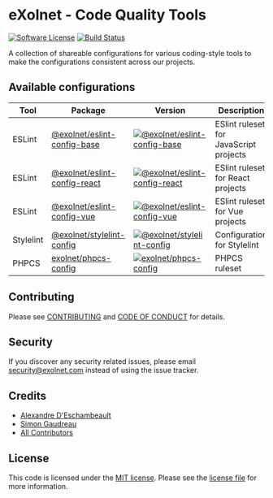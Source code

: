 # eXolnet - Code Quality Tools

[![Software License](https://img.shields.io/badge/license-MIT-8469ad.svg?style=flat-square)](LICENSE.md)
[![Build Status](https://img.shields.io/travis/eXolnet/code-quality-tools/master.svg?style=flat-square)](https://travis-ci.org/eXolnet/code-quality-tools)

A collection of shareable configurations for various coding-style tools to make the configurations consistent across our projects.
## Available configurations

|Tool|Package|Version|Description|
|-|-|-|-|
|ESLint|[@exolnet/eslint-config-base](packages/eslint-config-base)|[![@exolnet/eslint-config-base](http://img.shields.io/npm/v/@exolnet/eslint-config-base.svg)](https://www.npmjs.org/package/@exolnet/eslint-config-base)|ESlint ruleset for JavaScript projects|
|ESLint|[@exolnet/eslint-config-react](packages/eslint-config-react)|[![@exolnet/eslint-config-react](http://img.shields.io/npm/v/@exolnet/eslint-config-react.svg)](https://www.npmjs.org/package/@exolnet/eslint-config-react)|ESlint ruleset for React projects|
|ESLint|[@exolnet/eslint-config-vue](packages/eslint-config-vue)|[![@exolnet/eslint-config-vue](http://img.shields.io/npm/v/@exolnet/eslint-config-vue.svg)](https://www.npmjs.org/package/@exolnet/eslint-config-vue)|ESlint ruleset for Vue projects|
|Stylelint|[@exolnet/stylelint-config](packages/stylelint-config)|[![@exolnet/stylelint-config](http://img.shields.io/npm/v/@exolnet/stylelint-config.svg)](https://www.npmjs.org/package/@exolnet/stylelint-config)|Configuration for Stylelint|
|PHPCS|[exolnet/phpcs-config](packages/phpcs-config)|[![exolnet/phpcs-config](https://poser.pugx.org/eXolnet/phpcs-config/v/stable?format=flat-square)](https://packagist.org/packages/eXolnet/phpcs-config)|PHPCS ruleset|


## Contributing

Please see [CONTRIBUTING](CONTRIBUTING.md) and [CODE OF CONDUCT](CODE_OF_CONDUCT.md) for details.

## Security

If you discover any security related issues, please email security@exolnet.com instead of using the issue tracker.

## Credits

- [Alexandre D'Eschambeault](https://github.com/xel1045)
- [Simon Gaudreau](https://github.com/Gandhi11)
- [All Contributors](../../contributors)

## License

This code is licensed under the [MIT license](http://choosealicense.com/licenses/mit/). 
Please see the [license file](LICENSE) for more information.
